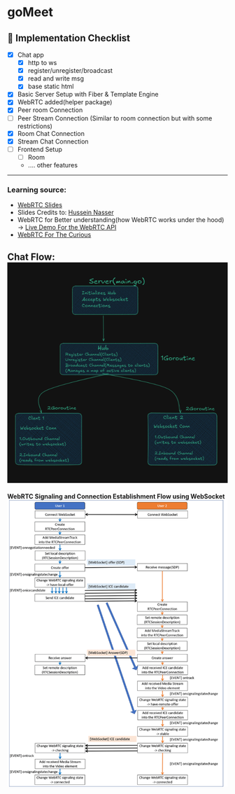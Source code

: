 # goMeet


## 🎯 Implementation Checklist

- [X] Chat app  
    - [X] http to ws
    - [X] register/unregister/broadcast
    - [X] read and write msg
    - [X] base static html
- [X] Basic Server Setup with Fiber & Template Engine
- [X] WebRTC added(helper package)
- [X] Peer room Connection
- [ ] Peer Stream Connection (Similar to room connection but with some restrictions)
- [X] Room Chat Connection
- [X] Stream Chat Connection
- [ ] Frontend Setup
    - [ ] Room
    - .... other features

---
### Learning source:
- [WebRTC Slides](https://www.canva.com/design/DAGUMM1C5JQ/pwez02rC2mCP5obly4StsA/edit?utm_content=DAGUMM1C5JQ&utm_campaign=designshare&utm_medium=link2&utm_source=sharebutton) 
- Slides Credits to: [Hussein Nasser](https://www.youtube.com/@hnasr) 
- WebRTC for Better understanding(how WebRTC works under the hood) -> [Live Demo For the WebRTC API](https://webrtc.github.io/samples/src/content/peerconnection/multiple/)
- [WebRTC For The Curious](https://webrtcforthecurious.com/)

Chat Flow:
<br> 
![alt text](images/image.png)
---

**WebRTC Signaling and Connection Establishment Flow using WebSocket**
<br>
![image](images/image-2.png)

